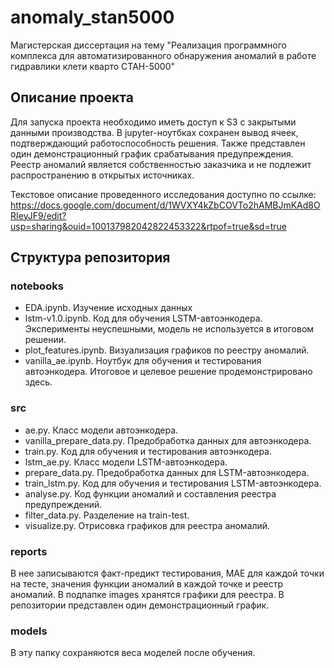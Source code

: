 # anomaly_stan5000
Магистерская диссертация на тему "Реализация программного комплекса для автоматизированного обнаружения аномалий в работе гидравлики клети кварто СТАН-5000"

## Описание проекта

Для запуска проекта необходимо иметь доступ к S3 с закрытыми данными производства. В jupyter-ноутбках сохранен вывод ячеек, подтверждающий работоспособность решения. Также представлен один демонстрационный график срабатывания предупреждения. Реестр аномалий является собственностью заказчика и не подлежит распространению в открытых источниках.

Текстовое описание проведенного исследования доступно по ссылке: https://docs.google.com/document/d/1WVXY4kZbCOVTo2hAMBJmKAd8ORIeyJF9/edit?usp=sharing&ouid=100137982042822453322&rtpof=true&sd=true

## Структура репозитория

### notebooks
- EDA.ipynb. Изучение исходных данных
- lstm-v1.0.ipynb. Код для обучения LSTM-автоэнкодера. Эксперименты неуспешными, модель не используется в итоговом решении.
- plot_features.ipynb. Визуализация графиков по реестру аномалий.
- vanilla_ae.ipynb. Ноутбук для обучения и тестирования автоэнкодера. Итоговое и целевое решение продемонстрировано здесь.

### src
- ae.py. Класс модели автоэнкодера.
- vanilla_prepare_data.py. Предобработка данных для автоэнкодера.
- train.py. Код для обучения и тестирования автоэнкодера.
- lstm_ae.py. Класс модели LSTM-автоэнкодера.
- prepare_data.py. Предобработка данных для LSTM-автоэнкодера.
- train_lstm.py.  Код для обучения и тестирования LSTM-автоэнкодера.
- analyse.py. Код функции аномалий и составления реестра предупреждений.
- filter_data.py. Разделение на train-test.
- visualize.py. Отрисовка графиков для реестра аномалий.

### reports
В нее записываются факт-предикт тестирования, MAE для каждой точки на тесте, значения функции аномалий в каждой точке и реестр аномалий. В подпапке images хранятся графики для реестра. В репозитории представлен один демонстрационный график.

### models
В эту папку сохраняются веса моделей после обучения.

